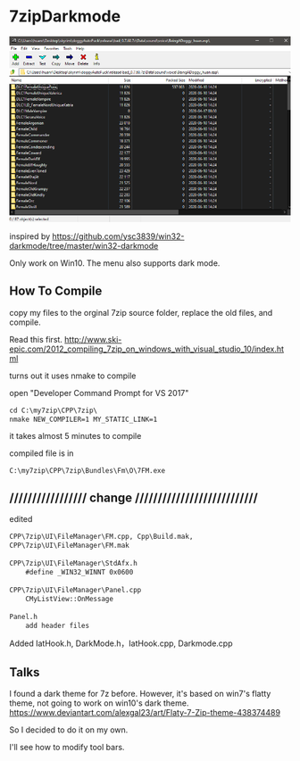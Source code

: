 # 7zipDarkmode

![](7zDark.png)

inspired by https://github.com/ysc3839/win32-darkmode/tree/master/win32-darkmode

Only work on Win10. The menu also supports dark mode.

## How To Compile 

copy my files to the orginal 7zip source folder, replace the old files, and compile.

Read this first.
	http://www.ski-epic.com/2012_compiling_7zip_on_windows_with_visual_studio_10/index.html

turns out it uses nmake to compile
	
open "Developer Command Prompt for VS 2017"

	cd C:\my7zip\CPP\7zip\
	nmake NEW_COMPILER=1 MY_STATIC_LINK=1


it takes almost 5 minutes to compile

compiled file is in 

	C:\my7zip\CPP\7zip\Bundles\Fm\O\7FM.exe
	
	
	
## ///////////////// change ///////////////////////////

edited

	CPP\7zip\UI\FileManager\FM.cpp, Cpp\Build.mak, CPP\7zip\UI\FileManager\FM.mak
	
	CPP\7zip\UI\FileManager\StdAfx.h
		#define _WIN32_WINNT 0x0600
		
	CPP\7zip\UI\FileManager\Panel.cpp
		CMyListView::OnMessage
		
	Panel.h
		add header files
		
Added
	IatHook.h, DarkMode.h，IatHook.cpp, Darkmode.cpp


## Talks

I found a dark theme for 7z before. However, it's based on win7's flatty theme, not going to work on win10's dark theme.
https://www.deviantart.com/alexgal23/art/Flaty-7-Zip-theme-438374489

So I decided to do it on my own.

I'll see how to modify tool bars.


